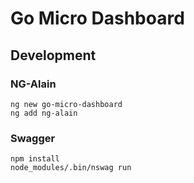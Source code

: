 # Go Micro Dashboard

## Development

### NG-Alain

```
ng new go-micro-dashboard
ng add ng-alain
```

### Swagger

```
npm install
node_modules/.bin/nswag run
```
